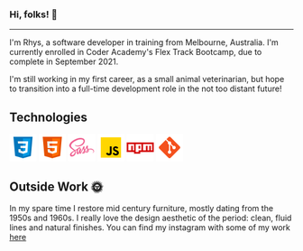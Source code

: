 ### Hi, folks! 👋
---
I'm Rhys, a software developer in training from Melbourne, Australia. I'm currently enrolled in Coder Academy's Flex Track Bootcamp, due to complete in September 2021.

I'm still working in my first career, as a small animal veterinarian, but hope to transition into a full-time development role in the not too distant future!

## Technologies

<div>
<img src="icons/icons8-css3-48.png" alt="CSS-3">
<img src="icons/icons8-html-5-48.png" alt="HTML-5">
<img src="icons/icons8-sass-48.png" alt="SASS">
<img src="icons/icons8-javascript-48.png" alt="Javascript">
<img src="icons/icons8-npm-48.png" alt="Node-Package-Manager">
<img src="icons/icons8-git-48.png" alt="Git">
</div>

## Outside Work 🌞

In my spare time I restore mid century furniture, mostly dating from the 1950s and 1960s. I really love the design aesthetic of the period: clean, fluid lines and natural finishes. You can find my instagram with some of my work [here](https://www.instagram.com/morrismodern/?hl=en)
